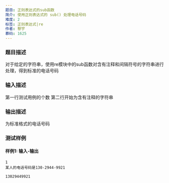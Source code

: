 ```yaml
---
题目: 正则表达式的sub函数
简介: 使用正则表达式的 sub() 处理电话号码
难度: 2
标签: 正则表达式|re
作者: 黎宇
慕码: 1625
---
```


### 题目描述

对于给定的字符串，使用re模块中的sub函数对含有注释和间隔符号的字符串进行处理，得到标准的电话号码

### 输入描述

第一行测试用例的个数
第二行开始为含有注释的字符串

### 输出描述
为标准格式的电话号码

### 测试样例

#### 样例1: 输入-输出

```
1
某人的电话号码是130-2944-9921
```

```
13029449921
```

